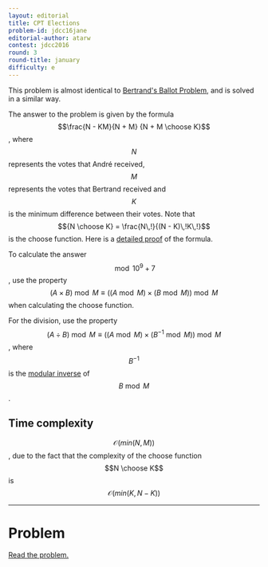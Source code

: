 ```yaml
---
layout: editorial
title: CPT Elections
problem-id: jdcc16jane
editorial-author: atarw
contest: jdcc2016
round: 3
round-title: january
difficulty: e
---
```


This problem is almost identical to [Bertrand's Ballot Problem](https://en.wikipedia.org/wiki/Bertrand's_ballot_theorem), and is solved in a similar way.

The answer to the problem is given by the formula $$\frac{N - KM}{N + M} {N + M \choose K}$$, where $$N$$ represents the votes that André received, $$M$$ represents the votes that Bertrand received and $$K$$ is the minimum difference between their votes. Note that $${N \choose K} = \frac{N\,!}{(N - K)\,!K\,!}$$ is the choose function. Here is a [detailed proof](http://www-users.math.umn.edu/~reiner/Classes/Four_Proofs_of_Ballot_Theorem.pdf) of the formula.

To calculate the answer$$\bmod 10^9 + 7$$, use the property $$(A \times B) \bmod M \equiv ((A \bmod M) \times (B \bmod M)) \bmod M$$ when calculating the choose function.

For the division, use the property $$(A \div B) \bmod M \equiv ((A \bmod M) \times (B^{-1} \bmod M)) \bmod M$$, where $$B^{-1}$$ is the [modular inverse](https://en.wikipedia.org/wiki/Modular_multiplicative_inverse) of $$B \bmod M$$.

## Time complexity
$$\mathcal{O}(min(N, M))$$, due to the fact that the complexity of the choose function $$N \choose K$$ is $$\mathcal{O}(min(K, N - K))$$

---

# Problem
[Read the problem.](/cpt-problems/jdcc/2016/january/e)
